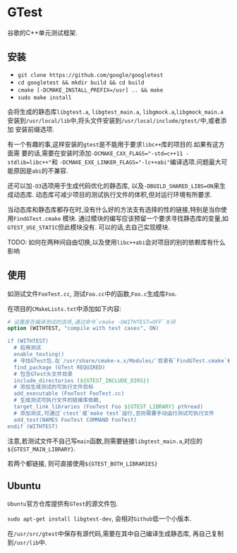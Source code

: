 # GTest

谷歌的C++单元测试框架.

## 安装

* `git clone https://github.com/google/googletest`
* `cd googletest && mkdir build && cd build`
* `cmake [-DCMAKE_INSTALL_PREFIX=/usr] .. && make`
* `sudo make install`

会将生成的静态库`libgtest.a`, `libgtest_main.a`, `libgmock.a`,`libgmock_main.a`
安装到`/usr/local/lib`中,将头文件安装到`/usr/local/include/gtest/`中,或者添加
安装前缀选项.

有一个有趣的事,这样安装的`gtest`是不能用于要求`libc++`库的项目的.如果有这方面需
要的话,需要在安装时添加`-DCMAKE_CXX_FLAGS="-std=c++11 -stdlib=libc++"`和
`-DCMAKE_EXE_LINKER_FLAGS="-lc++abi"`编译选项.问题最大可能原因是`abi`的不兼容.

还可以加`-O3`选项用于生成代码优化的静态库, 以及`-DBUILD_SHARED_LIBS=ON`来生成动态库.
动态库可减少项目的测试执行文件的体积,但对运行环境有所要求.

当动态库和静态库都存在时,没有什么好的方法支有选择的性的链接,特别是当你使用`FindGTest.cmake`
模块. 通过模块的编写应该预留一个要求寻找静态库的变量,如`GTEST_USE_STATIC`但此模块没有.
可以的话,去自己实现模块.

TODO:
  如何在两种间自由切换,以及使用`libc++abi`会对项目的别的依赖库有什么影响

## 使用

如测试文件`FooTest.cc`, 测试`Foo.cc`中的函数,`Foo.c`生成库`Foo`.

在项目的`CMakeLists.txt`中添加如下内容:

```cmake
# 设置是否编译测试的选项,通过命令`cmake -DWITHTEST=OFF`关闭
option (WITHTEST, "compile with test cases", ON)

if (WITHTEST)
  # 启用测试
  enable_testing()
  # 寻找GTest包.在`/usr/share/cmake-x.x/Modules/`目录有`FindGTest.cmake`模块文件
  find_package (GTest REQUIRED)
  # 包含GTest头文件目录
  include_directories (${GTEST_INCLUDE_DIRS})
  # 添加生成测试的可执行文件目标
  add_executable (FooTest FooTest.cc)
  # 生成测试可执行文件的链接库依赖,
  target_link_libraries (FooTest Foo ${GTEST_LIBRARY} pthread)
  # 添加测试,可通过`ctest`或`make test`运行,否则需要手动运行测试可执行文件
  add_test(NAMES FooTest COMMAND FooTest)
endif (WITHTEST)
```

注意,若测试文件不自己写`main`函数,则需要链接`libgtest_main.a`,对应的`${GTEST_MAIN_LIBRARY}`.

若两个都链接, 则可直接使用`${GTEST_BOTH_LIBRARIES}`

## Ubuntu

`Ubuntu`官方仓库提供有`GTest`的源文件包.

`sudo apt-get install libgtest-dev`, 会相对`Github`低一个小版本.

在`/usr/src/gtest`中保存有源代码,需要在其中自己编译生成静态库, 再自己复制到`/usr/lib`中.
